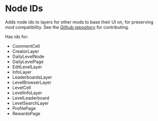 # Node IDs

Adds node ids to layers for other mods to base their UI on, for preserving mod compatibility. See the [Github repository](https://github.com/geode-sdk/NodeIDs) for contributing.

Has ids for:

- CommentCell
- CreatorLayer
- DailyLevelNode
- DailyLevelPage
- EditLevelLayer
- InfoLayer
- LeaderboardsLayer
- LevelBrowserLayer
- LevelCell
- LevelInfoLayer
- LevelLeaderboard
- LevelSearchLayer
- ProfilePage
- RewardsPage
